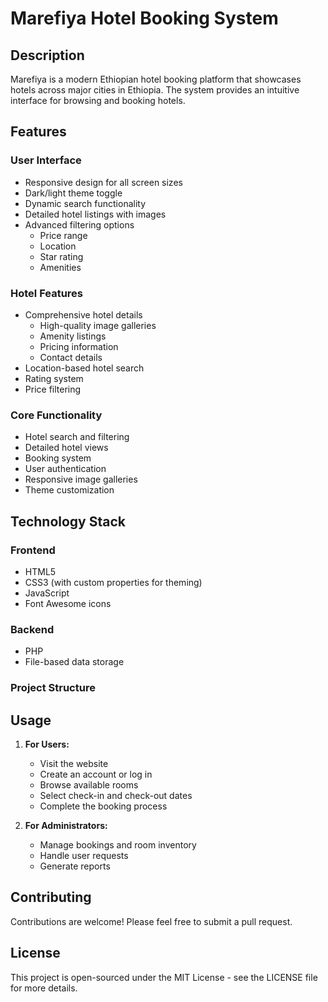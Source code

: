 # Marefiya Hotel Booking System

## Description

Marefiya is a modern Ethiopian hotel booking platform that showcases hotels across major cities in Ethiopia. The system provides an intuitive interface for browsing and booking hotels.

## Features

### User Interface

- Responsive design for all screen sizes
- Dark/light theme toggle
- Dynamic search functionality
- Detailed hotel listings with images
- Advanced filtering options
  - Price range
  - Location
  - Star rating
  - Amenities

### Hotel Features

- Comprehensive hotel details
  - High-quality image galleries
  - Amenity listings
  - Pricing information
  - Contact details
- Location-based hotel search
- Rating system
- Price filtering

### Core Functionality

- Hotel search and filtering
- Detailed hotel views
- Booking system
- User authentication
- Responsive image galleries
- Theme customization

## Technology Stack

### Frontend

- HTML5
- CSS3 (with custom properties for theming)
- JavaScript
- Font Awesome icons

### Backend

- PHP
- File-based data storage

### Project Structure

## Usage

1. **For Users:**

   - Visit the website
   - Create an account or log in
   - Browse available rooms
   - Select check-in and check-out dates
   - Complete the booking process

2. **For Administrators:**
   - Manage bookings and room inventory
   - Handle user requests
   - Generate reports

## Contributing

Contributions are welcome! Please feel free to submit a pull request.

## License

This project is open-sourced under the MIT License - see the LICENSE file for more details.

